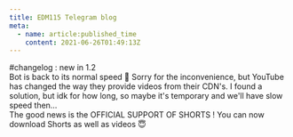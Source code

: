 ```yaml
---
title: EDM115 Telegram blog
meta:
  - name: article:published_time
    content: 2021-06-26T01:49:13Z
---
```


#changelog : new in 1.2  
Bot is back to its normal speed :partying_face: Sorry for the inconvenience, but YouTube has changed the way they provide videos from their CDN's. I found a solution, but idk for how long, so maybe it's temporary and we'll have slow speed then…  
The good news is the OFFICIAL SUPPORT OF SHORTS ! You can now download Shorts as well as videos :innocent:
